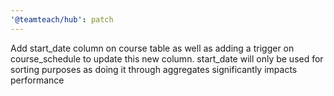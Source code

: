 ```yaml
---
'@teamteach/hub': patch
---
```


Add start_date column on course table as well as adding a trigger on course_schedule to update this new column. start_date will only be used for sorting purposes as doing it through aggregates significantly impacts performance
